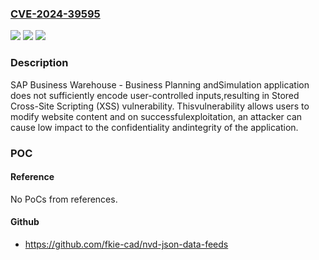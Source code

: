 ### [CVE-2024-39595](https://cve.mitre.org/cgi-bin/cvename.cgi?name=CVE-2024-39595)
![](https://img.shields.io/static/v1?label=Product&message=SAP%20Business%20Warehouse%20-%20Business%20Planning%20and%20Simulation&color=blue)
![](https://img.shields.io/static/v1?label=Version&message=%3D%20SAP_BW%20700%20&color=brighgreen)
![](https://img.shields.io/static/v1?label=Vulnerability&message=CWE-79%3A%20Improper%20Neutralization%20of%20Input%20During%20Web%20Page%20Generation&color=brighgreen)

### Description

SAP Business Warehouse - Business Planning andSimulation application does not sufficiently encode user-controlled inputs,resulting in Stored Cross-Site Scripting (XSS) vulnerability. Thisvulnerability allows users to modify website content and on successfulexploitation, an attacker can cause low impact to the confidentiality andintegrity of the application.

### POC

#### Reference
No PoCs from references.

#### Github
- https://github.com/fkie-cad/nvd-json-data-feeds

